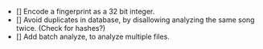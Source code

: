 - [] Encode a fingerprint as a 32 bit integer.
- [] Avoid duplicates in database, by disallowing analyzing the same song twice. (Check for hashes?)
- [] Add batch analyze, to analyze multiple files.
